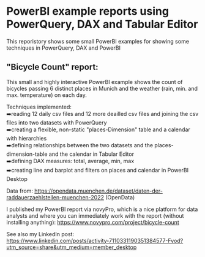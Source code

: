 # PowerBI example reports using PowerQuery, DAX and Tabular Editor

This reporistory shows some small PowerBI examples for showing some techniques in PowerQuery, DAX and PowerBI

## "Bicycle Count" report:
This small and highly interactive PowerBI example shows the count of bicycles passing 6 distinct places in Munich and the weather (rain, min. and max. temperature) on each day.

Techniques implemented: <br>
➡️reading 12 daily csv files and 12 more deailled csv files and joining the csv files into two datasets with PowerQuery<br>
➡️creating a flexible, non-static "places-Dimension" table and a calendar with hierarchies<br>
➡️defining relationships between the two datasets and the places-dimension-table and the calendar in Tabular Editor<br>
➡️defining DAX measures: total, average, min, max<br>
➡️creating line and barplot and filters on places and calendar in PowerBI Desktop<br>

Data from: https://opendata.muenchen.de/dataset/daten-der-raddauerzaehlstellen-muenchen-2022 (OpenData)<br>

I published my PowerBI report via novyPro, which is a nice platform for data analysts and where you can immediately work with the report (without installing anything): 
https://www.novypro.com/project/bicycle-count

See also my LinkedIn post:<br>
https://www.linkedin.com/posts/activity-7110331190351384577-Fvod?utm_source=share&utm_medium=member_desktop
